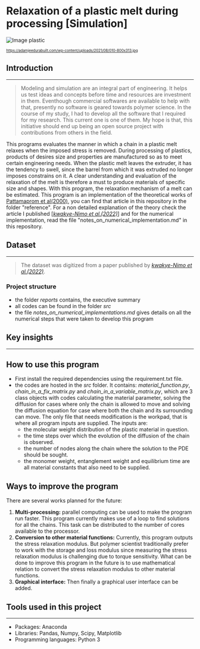 # Relaxation of a plastic melt during processing [Simulation]

![Image plastic](https://adamjeedurabuilt.com/wp-content/uploads/2021/08/010-800x313.jpg)

<sub><sup>https://adamjeedurabuilt.com/wp-content/uploads/2021/08/010-800x313.jpg</sup></sub>


## Introduction
---
>Modeling and simulation  are an integral part of engineering. It helps us test ideas and concepts before time and resources are investment in them. Eventhough commercial softwares are available to help with that, presently no software is geared towards polymer science. In the course of my study, I had to develop all the software that I required for my research. This current one is one of them. My hope is that, this initiative should end up being an open source project with contributions from others in the field.

This programs evaluates the manner in which a chain in a plastic melt relaxes when the imposed stress is removed. During processing of plastics, products of desires size and properties are manufactured so as to meet certain engineering needs. When the plastic melt leaves the extruder, it has the tendency to swell, since the barrel from which it was extruded no longer imposes constrains on it. A clear understanding and evaluation of the relaxation of the melt is therefore a must to produce materials of specific size and shapes. With this program, the relaxation mechanism of a melt can be estimated. This program is an implementation of the theoretical works of [Pattamaprom et al(2000)](https://link.springer.com/article/10.1007/s003970000104), you can find that article in this repository in the folder "reference". For a non detailed explanation of the theory check the article I published [[*kwakye-Nimo et al.(2022)*](https://pubs.acs.org/doi/abs/10.1021/acs.macromol.2c01102)] and for the numerical implementation, read the file "notes_on_numerical_implementation.md" in this repository.

## Dataset
---
>The dataset was digitized from a paper published by [*kwakye-Nimo et al.(2022)*](https://pubs.acs.org/doi/abs/10.1021/acs.macromol.2c01102).

### Project structure

* the folder _reports_ contains, the executive summary
* all codes can be found in the folder _src_
* the file _notes_on_numerical_implementations.md_ gives details on all the numerical steps that were taken to develop this program

## Key insights
---
<!-- The subpopulations in a molecular weight distribution can be identified using Machine learning. With knowledge of the sub-population characteristics an optimization routine can be subsequently used to effectively perform peak deconvolution. This method eliminates the need for the user to know ahead of time the characteristics of the peaks he is seeking to identify. -->


<!-- ![Image result](reports/figures/deconvoluted.png) -->

## How to use this program
* First install the required dependencies using the requirement.txt file.
* the codes are hosted in the _src_ folder. It contains: _material_function.py_, _chain_in_a_fix_matrix.py_ and _chain_in_a_variable_matrix.py_, which are 3 class objects with codes calculating the material parameter, solving the diffusion for cases where only the chain is allowed to move and solving the diffusion equation for case where both the chain and its surrounding can move. The only file that needs modification is the workpad, that is where all program inputs are supplied. The inputs are:
    * the molecular weight distribution of the plastic material in question.
    * the time steps over which the evolution of the diffusion of the chain is observed.
    * the number of nodes along the chain where the solution to the PDE should be sought.
    * the monomer weight, entanglement weight and equilibrium time are all material constants that also need to be supplied.

## Ways to improve the program
There are several works planned for the future:

1. **Multi-processing:** parallel computing can be used to make the program run faster. This program currently makes use of a loop to find solutions for all the chains. This task can be distributed to the number of cores available to the processor.
2. **Conversion to other material functions:** Currently, this program outputs the stress relaxation modulus. But polymer scientist traditionally prefer to work with the storage and loss modulus since measuring the stress relaxation modulus is challenging due to torque sensitivity. What can be done to improve this program in the future is to use mathematical relation to convert the stress relaxation modulus to other material functions.
3. **Graphical interface:** Then finally a graphical user interface can be added.
## Tools used in this project
---
* Packages: Anaconda
* Libraries: Pandas, Numpy, Scipy, Matplotlib
* Programming languages: Python 3